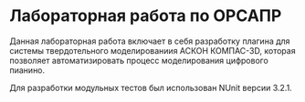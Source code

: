 # Лабораторная работа по ОРСАПР
Данная лабораторная работа включает в себя разработку плагина для системы твердотельного моделированиия АСКОН КОМПАС-3D,
которая позволяет автоматизировать процесс моделирования цифрового пианино.

Для разработки модульных тестов был использован NUnit версии 3.2.1.

